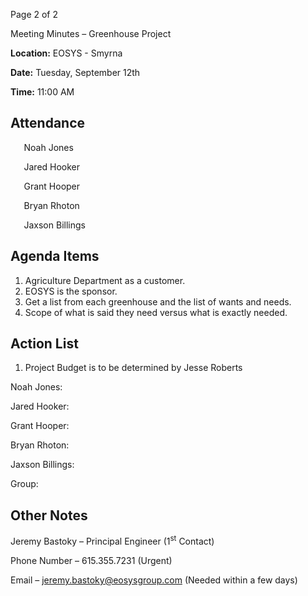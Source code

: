 ﻿Page 2 of 2

Meeting Minutes – Greenhouse Project

**Location:**	EOSYS - Smyrna

**Date:**		Tuesday, September 12th

**Time:**		11:00 AM
## **Attendance**
`	`Noah Jones

`	`Jared Hooker

`	`Grant Hooper

`	`Bryan Rhoton

`	`Jaxson Billings
## **Agenda Items**
1. Agriculture Department as a customer.
1. EOSYS is the sponsor.
1. Get a list from each greenhouse and the list of wants and needs.
1. Scope of what is said they need versus what is exactly needed.
## **Action List**
1. Project Budget is to be determined by Jesse Roberts



Noah Jones: 

Jared Hooker: 

Grant Hooper: 

Bryan Rhoton: 

Jaxson Billings: 

Group: 
##
##
##
##
##
## **Other Notes** 

Jeremy Bastoky – Principal Engineer (1<sup>st</sup> Contact)

Phone Number – 615.355.7231 (Urgent)

Email – <jeremy.bastoky@eosysgroup.com> (Needed within a few days)

